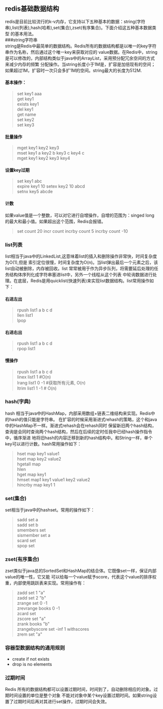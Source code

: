 ## redis基础数据结构  
redis是目前比较流行的k-v内存，它支持以下五种基本的数据：string(字符串),list(列表),hash(哈希),set(集合),zset(有序集合)。下面介绍这五种基本数据类型
的基本用法。  
###string字符串  
string是Redis中最简单的数据结构。Redis所有的数据结构都是以唯一的key字符串作为名称，然后通过这个唯一key来获取对应的
value数据。在Redis中，string是可以修改的，内部结构类似于java中的ArrayList，采用预分配冗余空间的方式来减少内存的频繁
分配操作。当string长度小于1M是，扩容是加倍现有的空间；如果超过1M，扩容时一次只会多扩1M的空间。string最大的长度为512M.
#### 基本操作：
> set key1 aaa  
> get key1  
> exists key1  
> del key1  
> get name  
> set key2  
> set key3  
#### 批量操作  
> mget key1 key2 key3  
> mset key1 a key2 b key3 c key4 c  
> mget key1 key2 key3 key4  

#### 设置key过期
> set key1 abc  
> expire key1 10
> setex key2 10 abcd  
> setnx key5 abcde   

#### 计数  
如果value值是一个整数，可以对它进行自增操作，自增的范围为：singed long的最大和最小值。如果超出这个范围，Redis会报错。
> set count 20
> incr count 
> incrby count 5
> incrby count -10   

### list列表
list相当于java中的LinkedList,这意味着list的插入和删除操作非常快，时间复杂度为O(1),但是
索引定位很慢，时间复杂度为O(n)。当list弹出最后一个元素之后，该list自动被删除，内存被回收。list
常常被用于作为异步队列，将需要延后处理的任务结构体序列化成字符串塞进list中，另外一个线程从这个列表
中轮询数据进行处理。在底层，Redis是用quicklist(快速列表)来实现list数据结构。list常用操作如下：  
#### 右进左出  
> rpush list1 a b c d   
> llen list1  
> lpop  
#### 右进右出  
> rpush list1 a b c d  
> rpop list1  
#### 慢操作  
> rpush list1 a b c d   
> linex list1 1 #O(n)  
> lrang list1 0 -1 #获取所有元素, O(n)  
> ltrim list1 1 -1 # O(n)  

### hash(字典)  
hash 相当于java中的HashMap，内部采用数组+链表二维结构来实现。Redis中的hash的值只能是字符串。
在扩容的时候采用渐进式rehash的策略，这个和java中的HashMap不一样。渐进式rehash会在rehash同时
保留新旧两个hash结构，查询是会同时查询两个hash结构，然后在后续的定时任我中已经hash操作指令中，循序渐进
地将旧hash的内容迁移到新的hash结构中。和String一样，单个key可以进行计数。hash常用操作如下：  
> hset map key1 value1  
> hset map key2 value2  
> hgetall map  
> hlen  
> hget map key1   
> hmset map1 key1 value1 key2 value2  
> hincrby map key1 1  
### set(集合)  
set相当于java中的hashset。常用的操作如下：  
> sadd set a  
> sadd set b  
> smembers set  
> sismember set a  
> scard set    
> spop set  
### zset(有序集合)  
zset类似于java总的SortedSet和HashMap的结合体。它既像set一样，保证内部value的唯一性，它又能
可以给每一个value赋予score，代表这个value的排序权重，内部使用跳跃表来实现。常用操作有：  
> zadd set 1 "a"  
> zadd set 2 "b"  
> zrange set 0 -1  
> zrevrange books 0 -1  
> zcard set  
> zscore set "a"  
> zrank books "b"  
> zrangebyscore set -inf 1 withscores  
> zrem set "a"  

### 容器型数据结构的通用规则  
* create if not exists  
* drop is no elements
### 过期时间  
Redis 所有的数据结构都可以设置过期时间，时间到了，自动删除相应的对象。过期时间设置的单位是整个对象
不能对对象中某个key设置过期时间。如果string设置了过期时间后再对其进行set操作，过期时间会失效。  
